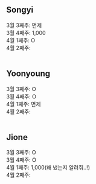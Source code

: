 ## Songyi
3월 3째주: 면제 <br/>
3월 4째주: 1,000<br/>
4월 1째주: O <br/>
4월 2째주: <br/>
<br/>

## Yoonyoung
3월 3째주: O <br/>
3월 4째주: O <br/>
4월 1째주: 면제 <br/>
4월 2째주: <br/>
<br/>

## Jione
3월 3째주: O <br/>
3월 4째주: O <br/>
4월 1째주: 1,000(왜 냈는지 알려줘..!)<br/>
4월 2째주: <br/>
<br/>

